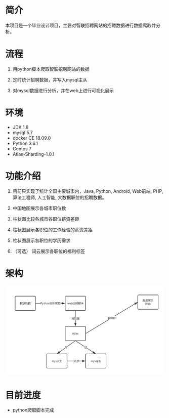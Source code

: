 # 简介

本项目是一个毕业设计项目，主要对智联招聘网站的招聘数据进行数据爬取并分析。

# 流程

1. 用python脚本爬取智联招聘网站的数据

2. 定时统计招聘数据，并写入mysql主从

3. 对mysql数据进行分析，并在web上进行可视化展示

# 环境

- JDK 1.8
- mysql 5.7
- docker CE 18.09.0
- Python 3.6.1
- Centos 7
- Atlas-Sharding-1.0.1

# 功能介绍

1. 目前只实现了统计全国主要城市内，Java, Python, Android, Web前端, PHP, 算法工程师, 人工智能, 大数据职位的招聘数据。

2. 中国地图展示各城市职位数

3. 柱状图比较各城市各职位薪资差距

4. 柱状图展示各职位的工作经验的薪资差距

5. 柱状图展示各职位的学历需求

6. （可选） 词云展示各职位的福利标签

# 架构

![架构介绍](https://github.com/aiurmaple/RecruitAnalyze/raw/master/images/framwork.png)

# 目前进度

- python爬取脚本完成
